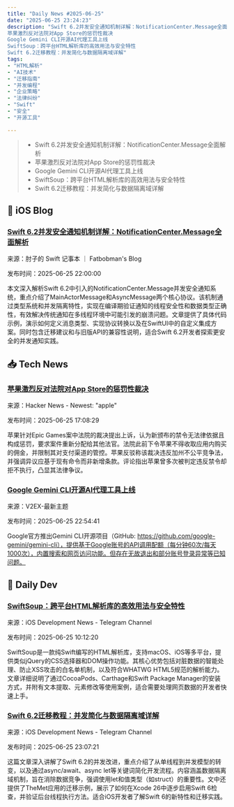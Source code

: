 ```yaml
---
title: "Daily News #2025-06-25"
date: "2025-06-25 23:24:23"
description: "Swift 6.2并发安全通知机制详解：NotificationCenter.Message全面解析
苹果激烈反对法院对App Store的惩罚性裁决
Google Gemini CLI开源AI代理工具上线
SwiftSoup：跨平台HTML解析库的高效用法与安全特性
Swift 6.2迁移教程：并发简化与数据隔离域详解"
tags: 
- "HTML解析"
- "AI技术"
- "迁移指南"
- "并发编程"
- "企业策略"
- "法律纠纷"
- "Swift"
- "安全"
- "开源工具"

---
```


> - Swift 6.2并发安全通知机制详解：NotificationCenter.Message全面解析
> - 苹果激烈反对法院对App Store的惩罚性裁决
> - Google Gemini CLI开源AI代理工具上线
> - SwiftSoup：跨平台HTML解析库的高效用法与安全特性
> - Swift 6.2迁移教程：并发简化与数据隔离域详解

## 🍎 iOS Blog

### [Swift 6.2并发安全通知机制详解：NotificationCenter.Message全面解析](https://fatbobman.com/zh/posts/notificationcentermessage-a-new-concurrency-safe-notification-experience-in-swift-62/)

来源：肘子的 Swift 记事本 ｜ Fatbobman's Blog

发布时间：2025-06-25 22:00:00

本文深入解析Swift 6.2中引入的NotificationCenter.Message并发安全通知系统，重点介绍了MainActorMessage和AsyncMessage两个核心协议。该机制通过类型系统和并发隔离特性，实现在编译期验证通知的线程安全性和数据类型正确性，有效解决传统通知在多线程环境中可能引发的崩溃问题。文章提供了具体代码示例，演示如何定义消息类型、实现协议转换以及在SwiftUI中的自定义集成方案。同时包含迁移建议和与旧版API的兼容性说明，适合Swift 6.2开发者探索更安全的并发通知实践。

## 📥 Tech News

### [苹果激烈反对法院对App Store的惩罚性裁决](https://9to5mac.com/2025/06/24/apple-fires-back-at-courts-punitive-app-store-order-in-epic-games-case/)

来源：Hacker News - Newest: "apple"

发布时间：2025-06-25 17:08:29

苹果针对Epic Games案中法院的裁决提出上诉，认为新颁布的禁令无法律依据且构成惩罚，要求案件重新分配给其他法官。法院此前下令苹果不得收取应用内购买的佣金，并限制其对支付渠道的管控。苹果反驳称该裁决违反加州不公平竞争法，并强调异议应基于现有命令而非新增条款。评论指出苹果曾多次被判定违反禁令却拒不执行，凸显其法律争议。

### [Google Gemini CLI开源AI代理工具上线](https://www.v2ex.com/t/1141070)

来源：V2EX-最新主题

发布时间：2025-06-25 22:54:41

Google官方推出Gemini CLI开源项目（GitHub: https://github.com/google-gemini/gemini-cli），提供基于Google账号的API调用配额（每分钟60次/每天1000次），内置搜索和网页访问功能。但存在无故退出和部分账号登录异常等已知问题。

## 💾 Daily Dev

### [SwiftSoup：跨平台HTML解析库的高效用法与安全特性](https://github.com/scinfu/SwiftSoup)

来源：iOS Development News - Telegram Channel

发布时间：2025-06-25 10:12:20

SwiftSoup是一款纯Swift编写的HTML解析库，支持macOS、iOS等多平台，提供类似jQuery的CSS选择器和DOM操作功能。其核心优势包括对脏数据的智能处理、防止XSS攻击的白名单机制，以及符合WHATWG HTML5规范的解析能力。文章详细说明了通过CocoaPods、Carthage和Swift Package Manager的安装方式，并附有文本提取、元素修改等使用案例，适合需要处理网页数据的开发者快速上手。

### [Swift 6.2迁移教程：并发简化与数据隔离域详解](https://www.kodeco.com/48297451-migrating-to-swift-6-tutorial)

来源：iOS Development News - Telegram Channel

发布时间：2025-06-25 23:07:21

这篇文章深入讲解了Swift 6.2的并发改进，重点介绍了从单线程到并发模型的转变，以及通过async/await、async let等关键词简化开发流程。内容涵盖数据隔离域机制，旨在消除数据竞争，强调使用let和值类型（如struct）的重要性。文中还提供了TheMet应用的迁移示例，展示了如何在Xcode 26中逐步启用Swift 6检查，并验证后台线程执行方法。适合iOS开发者了解Swift 6的新特性和迁移实践。
